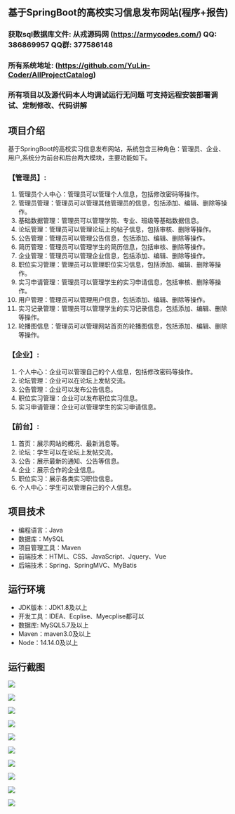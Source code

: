 ## 基于SpringBoot的高校实习信息发布网站(程序+报告)

###  获取sql数据库文件: 从戎源码网 (https://armycodes.com/) QQ: 386869957 QQ群: 377586148
###  所有系统地址: (https://github.com/YuLin-Coder/AllProjectCatalog) 
###  所有项目以及源代码本人均调试运行无问题 可支持远程安装部署调试、定制修改、代码讲解

## 项目介绍
基于SpringBoot的高校实习信息发布网站，系统包含三种角色：管理员、企业、用户,系统分为前台和后台两大模块，主要功能如下。

### 【管理员】:
1. 管理员个人中心：管理员可以管理个人信息，包括修改密码等操作。
2. 管理员管理：管理员可以管理其他管理员的信息，包括添加、编辑、删除等操作。
3. 基础数据管理：管理员可以管理学院、专业、班级等基础数据信息。
4. 论坛管理：管理员可以管理论坛上的帖子信息，包括审核、删除等操作。
5. 公告管理：管理员可以管理公告信息，包括添加、编辑、删除等操作。
6. 简历管理：管理员可以管理学生的简历信息，包括审核、删除等操作。
7. 企业管理：管理员可以管理企业信息，包括添加、编辑、删除等操作。
8. 职位实习管理：管理员可以管理职位实习信息，包括添加、编辑、删除等操作。
9. 实习申请管理：管理员可以管理学生的实习申请信息，包括审核、删除等操作。
10. 用户管理：管理员可以管理用户信息，包括添加、编辑、删除等操作。
11. 实习记录管理：管理员可以管理学生的实习记录信息，包括添加、编辑、删除等操作。
12. 轮播图信息：管理员可以管理网站首页的轮播图信息，包括添加、编辑、删除等操作。

### 【企业】:
1. 个人中心：企业可以管理自己的个人信息，包括修改密码等操作。
2. 论坛管理：企业可以在论坛上发帖交流。
3. 公告管理：企业可以发布公告信息。
4. 职位实习管理：企业可以发布职位实习信息。
5. 实习申请管理：企业可以管理学生的实习申请信息。

### 【前台】:
1. 首页：展示网站的概况、最新消息等。
2. 论坛：学生可以在论坛上发帖交流。
3. 公告：展示最新的通知、公告等信息。
4. 企业：展示合作的企业信息。
5. 职位实习：展示各类实习职位信息。
6. 个人中心：学生可以管理自己的个人信息。

## 项目技术
- 编程语言：Java
- 数据库：MySQL
- 项目管理工具：Maven
- 前端技术：HTML、CSS、JavaScript、Jquery、Vue
- 后端技术：Spring、SpringMVC、MyBatis

## 运行环境
- JDK版本：JDK1.8及以上
- 开发工具：IDEA、Ecplise、Myecplise都可以
- 数据库: MySQL5.7及以上
- Maven：maven3.0及以上
- Node：14.14.0及以上

## 运行截图
![](screenshot/1.png)

![](screenshot/2.png)

![](screenshot/3.png)

![](screenshot/4.png)

![](screenshot/5.png)

![](screenshot/6.png)

![](screenshot/7.png)

![](screenshot/8.png)

![](screenshot/9.png)

![](screenshot/10.png)